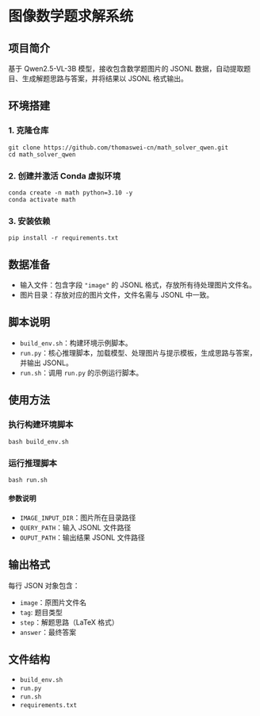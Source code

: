 # 图像数学题求解系统

## 项目简介
基于 Qwen2.5-VL-3B 模型，接收包含数学题图片的 JSONL 数据，自动提取题目、生成解题思路与答案，并将结果以 JSONL 格式输出。

## 环境搭建

### 1. 克隆仓库
```shell
git clone https://github.com/thomaswei-cn/math_solver_qwen.git
cd math_solver_qwen
```

### 2. 创建并激活 Conda 虚拟环境
```shell
conda create -n math python=3.10 -y
conda activate math
```

### 3. 安装依赖
```shell
pip install -r requirements.txt
```

## 数据准备
- 输入文件：包含字段 `"image"` 的 JSONL 格式，存放所有待处理图片文件名。
- 图片目录：存放对应的图片文件，文件名需与 JSONL 中一致。

## 脚本说明

- `build_env.sh`：构建环境示例脚本。
- `run.py`：核心推理脚本，加载模型、处理图片与提示模板，生成思路与答案，并输出 JSONL。
- `run.sh`：调用 `run.py` 的示例运行脚本。

## 使用方法

### 执行构建环境脚本
```shell
bash build_env.sh
```

### 运行推理脚本
```shell
bash run.sh
```

#### 参数说明
- `IMAGE_INPUT_DIR`：图片所在目录路径
- `QUERY_PATH`：输入 JSONL 文件路径
- `OUPUT_PATH`：输出结果 JSONL 文件路径

## 输出格式
每行 JSON 对象包含：
- `image`：原图片文件名  
- `tag`: 题目类型
- `step`：解题思路（LaTeX 格式）
- `answer`：最终答案  

## 文件结构
- `build_env.sh`  
- `run.py`  
- `run.sh`  
- `requirements.txt`  
